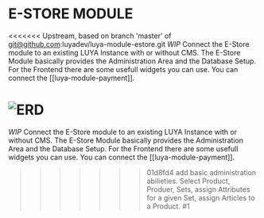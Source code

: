 # E-STORE MODULE

<<<<<<< Upstream, based on branch 'master' of git@github.com:luyadev/luya-module-estore.git
*WIP* Connect the E-Store module to an existing LUYA Instance with or without CMS. The E-Store Module basically provides the Administration Area and the Database Setup. For the Frontend there are some usefull widgets you can use. You can connect the [[luya-module-payment]].

![ERD](https://cloud.githubusercontent.com/assets/3417221/26308614/3fdab2f2-3efa-11e7-904c-5965beda2f25.png)
=======
*WIP* Connect the E-Store module to an existing LUYA Instance with or without CMS. The E-Store Module basically provides the Administration Area and the Database Setup. For the Frontend there are some usefull widgets you can use. You can connect the [[luya-module-payment]].
>>>>>>> 01d8fd4 add basic administration abilieties. Select Product, Produer, Sets, assign Attributes for a given Set, assign Articles to a Product. #1
